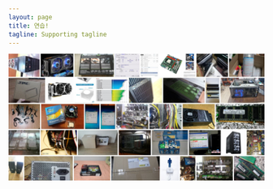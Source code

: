 ```yaml
---
layout: page
title: 연습!
tagline: Supporting tagline
---
```

![alt text](https://github.com/kutchoiwjun92/kutchoiwjun92.github.com/blob/master/home%20image.JPG)

